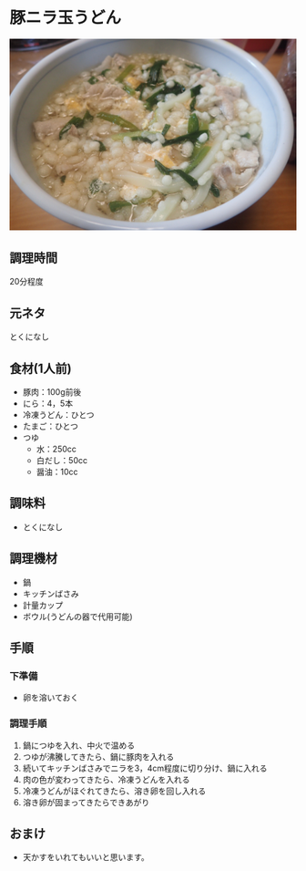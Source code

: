 # 豚ニラ玉うどん

![調理写真](豚ニラ玉うどん.jpg)

## 調理時間

20分程度

## 元ネタ

とくになし

## 食材(1人前)

* 豚肉：100g前後
* にら：4，5本
* 冷凍うどん：ひとつ
* たまご：ひとつ
* つゆ
  * 水：250cc
  * 白だし：50cc
  * 醤油：10cc

## 調味料

* とくになし

## 調理機材

* 鍋
* キッチンばさみ
* 計量カップ
* ボウル(うどんの器で代用可能)

## 手順

### 下準備

* 卵を溶いておく

### 調理手順

1. 鍋につゆを入れ、中火で温める
2. つゆが沸騰してきたら、鍋に豚肉を入れる
3. 続いてキッチンばさみでニラを3，4cm程度に切り分け、鍋に入れる
4. 肉の色が変わってきたら、冷凍うどんを入れる
5. 冷凍うどんがほぐれてきたら、溶き卵を回し入れる
6. 溶き卵が固まってきたらできあがり

## おまけ

* 天かすをいれてもいいと思います。